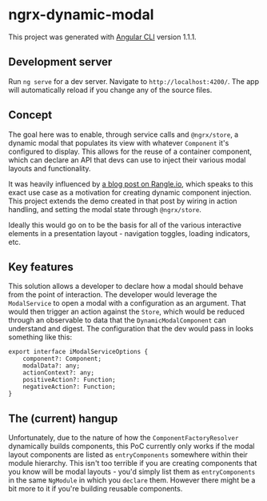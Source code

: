 # ngrx-dynamic-modal

This project was generated with [Angular CLI](https://github.com/angular/angular-cli) version 1.1.1.

## Development server

Run `ng serve` for a dev server. Navigate to `http://localhost:4200/`. The app will automatically reload if you change any of the source files.

## Concept

The goal here was to enable, through service calls and `@ngrx/store`, a dynamic modal that populates its view with whatever `Component` it's configured to display.  This allows for the reuse of a container component, which can declare an API that devs can use to inject their various modal layouts and functionality.

It was heavily influenced by [a blog post on Rangle.io](http://blog.rangle.io/dynamically-creating-components-with-angular-2/), which speaks to this exact use case as a motivation for creating dynamic component injection.  This project extends the demo created in that post by wiring in action handling, and setting the modal state through `@ngrx/store`.  

Ideally this would go on to be the basis for all of the various interactive elements in a presentation layout - navigation toggles, loading indicators, etc.

## Key features

This solution allows a developer to declare how a modal should behave from the point of interaction.  The developer would leverage the `ModalService` to open a modal with a configuration as an argument.  That would then trigger an action against the `Store`, which would be reduced through an observable to data that the `DynamicModalComponent` can understand and digest.  The configuration that the dev would pass in looks something like this:
```
export interface iModalServiceOptions {
    component?: Component;
    modalData?: any;
    actionContext?: any;
    positiveAction?: Function;
    negativeAction?: Function;
}
```

## The (current) hangup

Unfortunately, due to the nature of how the `ComponentFactoryResolver` dynamically builds components, this PoC currently only works if the modal layout components are listed as `entryComponents` somewhere within their module hierarchy.  This isn't too terrible if you are creating components that you know will be modal layouts - you'd simply list them as `entryComponents` in the same `NgModule` in which you `declare` them.  However there might be a bit more to it if you're building reusable components.
